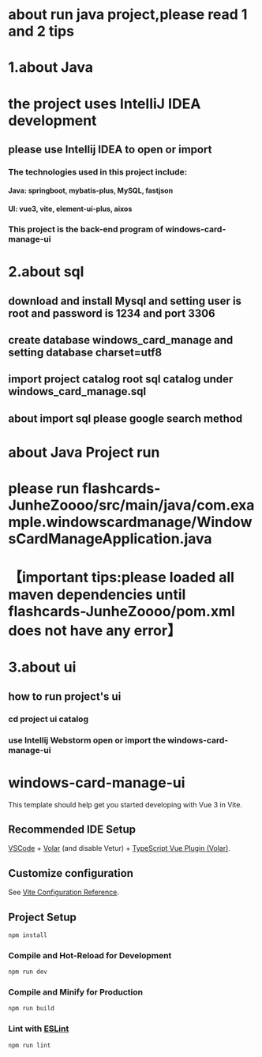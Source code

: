 # about run java project,please read 1 and 2 tips
# 1.about Java
# the project uses IntelliJ IDEA development
## please use Intellij IDEA to open or import

### The technologies used in this project include: 
#### Java: springboot, mybatis-plus, MySQL, fastjson
#### UI: vue3, vite, element-ui-plus, aixos

### This project is the back-end program of windows-card-manage-ui

# 2.about sql
## download and install Mysql and setting user is root  and password is 1234 and port 3306
## create database windows_card_manage and setting database charset=utf8
## import project catalog root sql catalog under windows_card_manage.sql
## about import sql please google search method

# about Java Project run
# please  run flashcards-JunheZoooo/src/main/java/com.example.windowscardmanage/WindowsCardManageApplication.java
# 【important tips:please loaded all maven dependencies until flashcards-JunheZoooo/pom.xml does not have any error】

# 3.about ui
## how to run project's ui
### cd project ui catalog

### use Intellij Webstorm open or import the windows-card-manage-ui

# windows-card-manage-ui

This template should help get you started developing with Vue 3 in Vite.

## Recommended IDE Setup

[VSCode](https://code.visualstudio.com/) + [Volar](https://marketplace.visualstudio.com/items?itemName=Vue.volar) (and disable Vetur) + [TypeScript Vue Plugin (Volar)](https://marketplace.visualstudio.com/items?itemName=Vue.vscode-typescript-vue-plugin).

## Customize configuration

See [Vite Configuration Reference](https://vitejs.dev/config/).

## Project Setup

```sh
npm install
```

### Compile and Hot-Reload for Development

```sh
npm run dev
```

### Compile and Minify for Production

```sh
npm run build
```

### Lint with [ESLint](https://eslint.org/)

```sh
npm run lint
```
